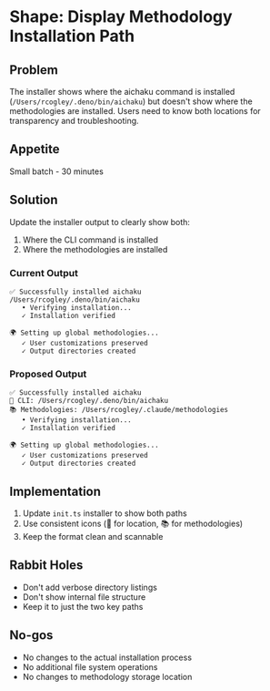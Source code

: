 # Shape: Display Methodology Installation Path

## Problem

The installer shows where the aichaku command is installed (`/Users/rcogley/.deno/bin/aichaku`) but doesn't show where
the methodologies are installed. Users need to know both locations for transparency and troubleshooting.

## Appetite

Small batch - 30 minutes

## Solution

Update the installer output to clearly show both:

1. Where the CLI command is installed
2. Where the methodologies are installed

### Current Output

```
✅ Successfully installed aichaku
/Users/rcogley/.deno/bin/aichaku
   • Verifying installation...
   ✓ Installation verified

🌍 Setting up global methodologies...
   ✓ User customizations preserved
   ✓ Output directories created
```

### Proposed Output

```
✅ Successfully installed aichaku
📍 CLI: /Users/rcogley/.deno/bin/aichaku
📚 Methodologies: /Users/rcogley/.claude/methodologies
   • Verifying installation...
   ✓ Installation verified

🌍 Setting up global methodologies...
   ✓ User customizations preserved
   ✓ Output directories created
```

## Implementation

1. Update `init.ts` installer to show both paths
2. Use consistent icons (📍 for location, 📚 for methodologies)
3. Keep the format clean and scannable

## Rabbit Holes

- Don't add verbose directory listings
- Don't show internal file structure
- Keep it to just the two key paths

## No-gos

- No changes to the actual installation process
- No additional file system operations
- No changes to methodology storage location
